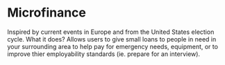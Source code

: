 # Microfinance
Inspired by current events in Europe and from the United States election cycle.
What it does?
Allows users to give small loans to people in need in your surrounding area to help pay for 
emergency needs, equipment, or to improve thier employability standards (ie. prepare for an interview).

